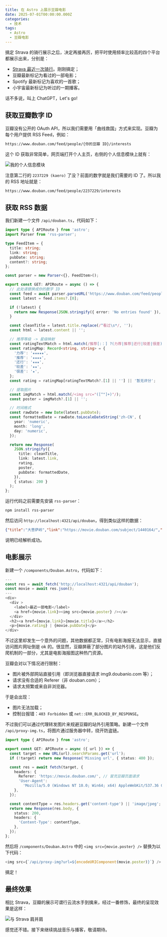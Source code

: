 ```yaml
---
title: 在 Astro 上展示豆瓣电影
date: 2025-07-01T00:00:00.000Z
categories:
  - 技术
tags:
  - Astro
  - 豆瓣电影
---
```

搞定 Strava 的骑行展示之后，决定再接再厉，把平时使用频率比较高的四个平台都展示出来，分别是：

- [Strava 最近一次骑行](/blog/strava-on-astro)。刚刚搞定；
- 豆瓣最新标记为看过的一部电影；
- Spotify 最新标记为喜欢的一首歌；
- 小宇宙最新标记为听过的一期播客。

话不多说，叫上 ChatGPT，Let's go!

## 获取豆瓣数字 ID

豆瓣没有公开的 OAuth API，所以我们需要用「曲线救国」方式来实现。豆瓣为每个用户提供 RSS Feed，例如：

```bash
https://www.douban.com/feed/people/{你的豆瓣 ID}/interests
```

这个 ID 获取非常简单，网页端打开个人主页，右侧的个人信息模块上就有：

![我的个人信息模块](https://media.kaerozhi.com/2025/07/52c480ed281aa9f57de43f37076c27c7.webp)

注意第二行的 `2237229 (kaero)` 了没？前面的数字就是我们需要的 ID 了。所以我的 RSS 地址就是：

```bash
https://www.douban.com/feed/people/2237229/interests
```

## 获取 RSS 数据

我们新建一个文件 `/api/douban.ts`，代码如下：

```typescript
import type { APIRoute } from 'astro';
import Parser from 'rss-parser';

type FeedItem = {
  title: string;
  link: string;
  pubDate: string;
  content?: string;
};

const parser = new Parser<{}, FeedItem>();

export const GET: APIRoute = async () => {
  // 此处请替换成你的数字 ID
  const feed = await parser.parseURL('https://www.douban.com/feed/people/{YOUR-ID}/interests');
  const latest = feed.items?.[0];

  if (!latest) {
    return new Response(JSON.stringify({ error: 'No entries found' }), { status: 404 });
  }

  const cleanTitle = latest.title.replace(/^看过\s*/, '');
  const html = latest.content || '';

  // 推荐等级 -> 星级映射
  const ratingTextMatch = html.match(/推荐[:：] ?(力荐|推荐|还行|较差|很差)/);
  const ratingMap: Record<string, string> = {
    '力荐': '★★★★★',
    '推荐': '★★★★',
    '还行': '★★★',
    '较差': '★★',
    '很差': '★',
  };
  const rating = ratingMap[ratingTextMatch?.[1] || ''] || '暂无评分';

  // 提取图片
  const imgMatch = html.match(/<img src="([^"]+)"/);
  const poster = imgMatch?.[1] || '';

  // 时间格式
  const rawDate = new Date(latest.pubDate);
  const formattedDate = rawDate.toLocaleDateString('zh-CN', {
    year: 'numeric',
    month: 'long',
    day: 'numeric',
  });

  return new Response(
    JSON.stringify({
      title: cleanTitle,
      link: latest.link,
      rating,
      poster,
      pubDate: formattedDate,
    }),
    { status: 200 }
  );
};

```

运行代码之前需要先安装 `rss-parser`：

```bash
npm install rss-parser
```

然后访问 `http://localhost:4321/api/douban`，得到类似这样的数据：

```json
{"title":"大菩萨岭","link":"https://movie.douban.com/subject/1440164/","rating":"★★★★","poster":"https://img1.doubanio.com/view/photo/s_ratio_poster/public/p2187846310.jpg","pubDate":"2025年6月21日"}
```

说明已经解析成功。

## 电影展示

新建一个 `/components/Douban.Astro`，代码如下：

```typescript
---
const res = await fetch('http://localhost:4321/api/douban');
const movie = await res.json();
---
<div>
  <div >
    <label>最近一部电影</label>
    <a href={movie.link}><img src={movie.poster} /></a>
  </div>
  <h2><a href={movie.link}>{movie.title}</a></h2>
  <p>{movie.rating} | {movie.pubDate}</p>
</div>
```

不过这里却发生一个意外的问题，其他数据都正常，只有电影海报无法显示，直接访问图片网址倒是 ok 的。很显然，豆瓣屏蔽了部分图片的站外引用，这是他们反爬机制的一部分，尤其是电影海报图这种热门资源。

豆瓣会对以下情况进行限制：

- 图片被外部网站直接引用（即浏览器直接请求 img9.doubanio.com 等）；
- 请求没有合适的 Referer（非 douban.com）；
- 请求太频繁或来自非浏览器。

于是会出现：

- 图片无法加载；
- 控制台报错：`403 Forbidden` 或 `net::ERR_BLOCKED_BY_RESPONSE`。

不过我们可以通过代理转发图片来规避豆瓣的站外引用策略。新建一个文件 `/api/proxy-img.ts`，将图片通过服务器中转，绕开防盗链。

```typescript
import type { APIRoute } from 'astro';

export const GET: APIRoute = async ({ url }) => {
  const target = new URL(url).searchParams.get('url');
  if (!target) return new Response('Missing url', { status: 400 });

  const res = await fetch(target, {
    headers: {
      Referer: 'https://movie.douban.com/', // 冒充豆瓣页面请求
      'User-Agent':
        'Mozilla/5.0 (Windows NT 10.0; Win64; x64) AppleWebKit/537.36 Chrome/114.0.0.0 Safari/537.36',
    },
  });

  const contentType = res.headers.get('content-type') || 'image/jpeg';
  return new Response(res.body, {
    status: 200,
    headers: {
      'Content-Type': contentType,
    },
  });
};

```

然后将 `/components/Douban.Astro` 中的 `<img src={movie.poster} />` 替换为以下代码：

```typescript
<img src={`/api/proxy-img?url=${encodeURIComponent(movie.poster)}`} />
```

搞定！

## 最终效果

相比 Strava，豆瓣的展示可谓行云流水手到擒来，经过一番修饰，最终的呈现效果是这样：

![与 Strava 肩并肩](https://media.kaerozhi.com/2025/07/289812e99cc205bd81ac70f91011bc25.webp)

感觉还不错。接下来继续挑战音乐与播客，敬请期待。
